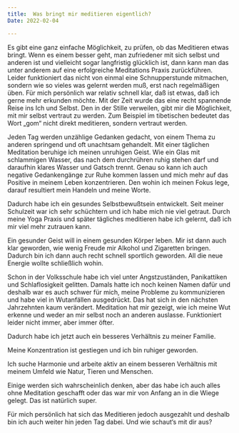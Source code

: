 ```yaml
---
title:  Was bringt mir meditieren eigentlich?
Date: 2022-02-04

---
```

Es gibt eine ganz einfache Möglichkeit, zu prüfen, ob das Meditieren etwas bringt. Wenn es einem besser geht, man zufriedener mit sich selbst und anderen ist und vielleicht sogar langfristig glücklich ist, dann kann man das unter anderem auf eine erfolgreiche Meditations Praxis zurückführen. Leider funktioniert das nicht von einmal eine Schnupperstunde mitmachen, sondern wie so vieles was gelernt werden muß, erst nach regelmäßigen üben. Für mich persönlich war relativ schnell klar, daß ist etwas, daß ich gerne mehr erkunden möchte. Mit der Zeit wurde das eine recht spannende Reise ins Ich und Selbst. Den in der Stille verweilen, gibt mir die Möglichkeit, mit mir selbst vertraut zu werden. Zum Beispiel im tibetischen bedeutet das Wort „gom“ nicht direkt meditieren, sondern vertraut werden.

Jeden Tag werden unzählige Gedanken gedacht, von einem Thema zu anderen springend und oft unachtsam gehandelt. Mit einer täglichen Meditation beruhige ich meinen unruhigen Geist. Wie ein Glas mit schlammigen Wasser, das nach dem durchrühren ruhig stehen darf und daraufhin klares Wasser und Gatsch trennt. Genau so kann ich auch negative Gedankengänge zur Ruhe kommen lassen und mich mehr auf das Positive in meinem Leben konzentrieren. Den wohin ich meinen Fokus lege, darauf resultiert mein Handeln und meine Worte.


Dadurch habe ich ein gesundes Selbstbewußtsein entwickelt. Seit meiner Schulzeit war ich sehr schüchtern und ich habe mich nie viel getraut. Durch meine Yoga Praxis und später tägliches meditieren habe ich gelernt, daß ich mir viel mehr zutrauen kann.

Ein gesunder Geist will in einem gesunden Körper leben. Mir ist dann auch klar geworden, wie wenig Freude mir Alkohol und Zigaretten bringen. Dadurch bin ich dann auch recht schnell sportlich geworden. All die neue Energie wollte schließlich wohin.

Schon in der Volksschule habe ich viel unter Angstzuständen, Panikattiken und Schlaflosigkeit gelitten. Damals hatte ich noch keinen Namen dafür und deshalb war es auch schwer für mich, meine Probleme zu kommunizieren und habe viel in Wutanfällen ausgedrückt. Das hat sich in den nächsten Jahrzehnten kaum verändert. Meditation hat mir gezeigt, wie ich meine Wut erkenne und weder an mir selbst noch an anderen auslasse. Funktioniert leider nicht immer, aber immer öfter.

Dadurch habe ich jetzt auch ein besseres Verhältnis zu meiner Familie.

Meine Konzentration ist gestiegen und ich bin ruhiger geworden.

Ich suche Harmonie und arbeite aktiv an einem besseren Verhältnis mit meinem Umfeld wie Natur, Tieren und Menschen.


Einige werden sich wahrscheinlich denken, aber das habe ich auch alles ohne Meditation geschafft oder das war mir von Anfang an in die Wiege gelegt. Das ist natürlich super.

Für mich persönlich hat sich das Meditieren jedoch ausgezahlt und deshalb bin ich auch weiter hin jeden Tag dabei. Und wie schaut‘s mit dir aus?


